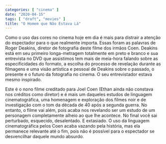 ```yaml
---
categories: [ "cinema" ]
date: "2020-04-15"
tags: [ "draft", "movies" ]
title: "O Homem que Não Estava Lá"
---
```

Como o uso das cores no cinema hoje em dia é mais para distrair a
atenção do espectador para o que realmente importa. Essas foram as
palavras de Roger Deakins, diretor de fotografia deste filme dos irmãos
Coen. Deakins está em seu primeiro longa-metragem totalmente em preto
e branco e sua entrevista no DVD que assistimos tem mais de meia-hora
falando sobre as especificidades do formato, a escolha do processo de
revelação durante as filmagens e uma visão artística e pessoal de
Deakins sobre o passado, o presente e o futuro da fotografia no cinema. O
seu entrevistador estava mesmo inspirado.

Este é o nono filme creditado para Joel Coen (Ethan ainda não constava
nos créditos como diretor) e é mais um daqueles estudos de linguagem
cinematográfica, uma homenagem e exploração dos filmes noir e de
investigação com o tom da década de 40 após a segunda guerra. No
entanto, o filme vai além, pois acaba nos revelando ser um estudo
de um personagem completamente alheio ao que lhe acontece. No final
você sai perturbado, esquecido, desalentado. E extasiado. O uso da
linguagem cinematográfica pelos Coen acaba vazando pela história,
mas ela permanece relevante até o fim, pois não é possível para o
espectador se desvencilhar daquele mundo absurdo.
